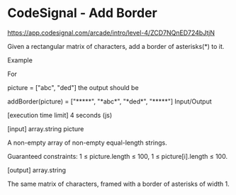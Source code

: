 # CodeSignal - Add Border

https://app.codesignal.com/arcade/intro/level-4/ZCD7NQnED724bJtjN

Given a rectangular matrix of characters, add a border of asterisks(*) to it.

Example

For

picture = ["abc",
           "ded"]
the output should be

addBorder(picture) = ["\*\*\*\*\*",
                      "\*abc\*",
                      "\*ded\*",
                      "\*\*\*\*\*"]
Input/Output

[execution time limit] 4 seconds (js)

[input] array.string picture

A non-empty array of non-empty equal-length strings.

Guaranteed constraints:
1 ≤ picture.length ≤ 100,
1 ≤ picture[i].length ≤ 100.

[output] array.string

The same matrix of characters, framed with a border of asterisks of width 1.